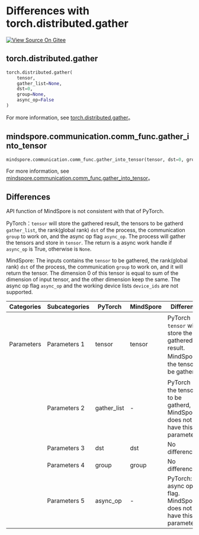# Differences with torch.distributed.gather

[![View Source On Gitee](https://mindspore-website.obs.cn-north-4.myhuaweicloud.com/website-images/r2.4.0/resource/_static/logo_source_en.svg)](https://gitee.com/mindspore/docs/blob/r2.4.0/docs/mindspore/source_zh_cn/note/api_mapping/pytorch_diff/distributed.gather.md)

## torch.distributed.gather

```python
torch.distributed.gather(
    tensor,
    gather_list=None,
    dst=0,
    group=None,
    async_op=False
)
```

For more information, see [torch.distributed.gather](https://pytorch.org/docs/1.8.1/distributed.html#torch.distributed.gather)。

## mindspore.communication.comm_func.gather_into_tensor

```python
mindspore.communication.comm_func.gather_into_tensor(tensor, dst=0, group=GlobalComm.WORLD_COMM_GROUP)
```

For more information, see [mindspore.communication.comm_func.gather_into_tensor](https://www.mindspore.cn/docs/en/r2.4.0/api_python/communication/mindspore.communication.comm_func.gather_into_tensor.html#mindspore.communication.comm_func.gather_into_tensor)。

## Differences

API function of MindSpore is not consistent with that of PyTorch.

PyTorch：`tensor` will store the gathered result, the tensors to be gatherd `gather_list`, the rank(global rank) `dst` of the process, the communication `group` to work on, and the async op flag `async_op`. The process will gather the tensors and store in `tensor`. The return is a async work handle if `async_op` is True, otherwise is `None`.

MindSpore: The inputs contains the `tensor` to be gathered, the rank(global rank) `dst` of the process, the communication `group` to work on, and it will return the tensor. The dimension 0 of this tensor is equal to sum of the dimension of input tensor, and the other dimension keep the same. The async op flag `async_op` and the working device lists `device_ids` are not supported.

| Categories | Subcategories |PyTorch | MindSpore | Difference |
| --- | --- | --- | --- |---|
|Parameters | Parameters 1 | tensor | tensor |PyTorch：`tensor` will store the gathered result. MindSpore：the tensor to be gathered |
| | Parameters 2 | gather_list | - | PyTorch：the tensors to be gatherd, MindSpore does not have this parameter|
| | Parameters 3 | dst | dst |No difference|
| | Parameters 4 | group | group |No difference|
| | Parameters 5 | async_op | - |PyTorch: the async op flag. MindSpore: does not have this parameter.  |
